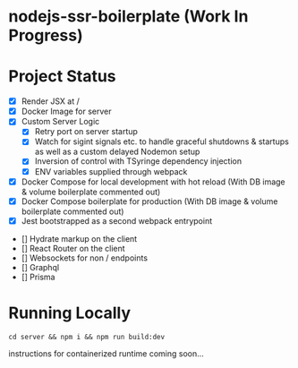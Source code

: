 # nodejs-ssr-boilerplate (Work In Progress)


# Project Status
- [x] Render JSX at / 
- [x] Docker Image for server
- [x] Custom Server Logic
     - [x] Retry port on server startup
     - [x] Watch for sigint signals etc. to handle graceful shutdowns & startups as well as a custom delayed Nodemon setup
     - [x] Inversion of control with TSyringe dependency injection
     - [x] ENV variables supplied through webpack
- [x] Docker Compose for local development with hot reload (With DB image & volume boilerplate commented out)
- [x] Docker Compose boilerplate for production (With DB image & volume boilerplate commented out)
- [x] Jest bootstrapped as a second webpack entrypoint 
- [] Hydrate markup on the client
- [] React Router on the client
- [] Websockets for non / endpoints
- [] Graphql
- [] Prisma


# Running Locally

`cd server && npm i && npm run build:dev`

instructions for containerized runtime coming soon...
